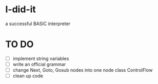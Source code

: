 # I-did-it
a successful BASIC interpreter

# TO DO
- [ ] implement string variables
- [ ] write an official grammar 
- [ ] change Next, Goto, Gosub nodes into one node class ControlFlow
- [ ] clean up code
